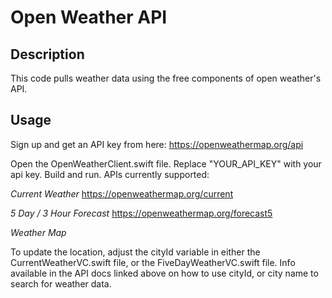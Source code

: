 # Open Weather API

## Description

This code pulls weather data using the free components of open weather's API.

## Usage

Sign up and get an API key from here: https://openweathermap.org/api

Open the OpenWeatherClient.swift file. Replace "YOUR_API_KEY" with your api key. Build and run. APIs currently supported:

_Current Weather_ https://openweathermap.org/current

_5 Day / 3 Hour Forecast_ https://openweathermap.org/forecast5

_Weather Map_

To update the location, adjust the cityId variable in either the CurrentWeatherVC.swift file, or the FiveDayWeatherVC.swift file. Info available in the API docs linked above on how to use cityId, or city name to search for weather data.



